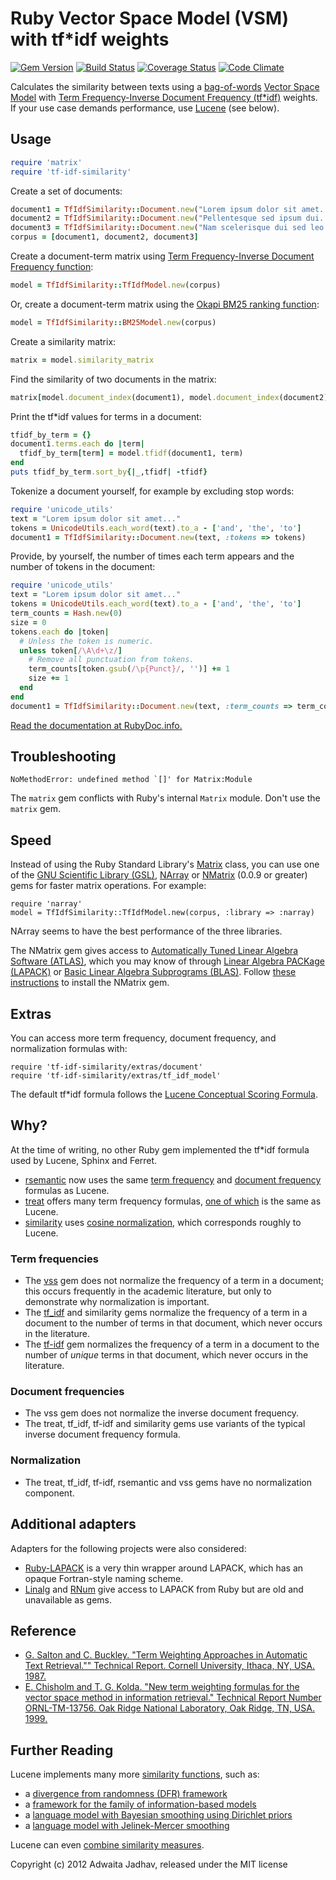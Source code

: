 ﻿# Ruby Vector Space Model (VSM) with tf*idf weights

[![Gem Version](https://badge.fury.io/rb/tf-idf-similarity.svg)](https://badge.fury.io/rb/tf-idf-similarity)
[![Build Status](https://secure.travis-ci.org/jpmckinney/tf-idf-similarity.png)](https://travis-ci.org/jpmckinney/tf-idf-similarity)
[![Coverage Status](https://coveralls.io/repos/jpmckinney/tf-idf-similarity/badge.png)](https://coveralls.io/r/jpmckinney/tf-idf-similarity)
[![Code Climate](https://codeclimate.com/github/jpmckinney/tf-idf-similarity.png)](https://codeclimate.com/github/jpmckinney/tf-idf-similarity)

Calculates the similarity between texts using a [bag-of-words](https://en.wikipedia.org/wiki/Bag_of_words_model) [Vector Space Model](https://en.wikipedia.org/wiki/Vector_space_model) with [Term Frequency-Inverse Document Frequency (tf*idf)](https://en.wikipedia.org/wiki/Tf–idf) weights. If your use case demands performance, use [Lucene](http://lucene.apache.org/core/) (see below).

## Usage

```ruby
require 'matrix'
require 'tf-idf-similarity'
```

Create a set of documents:

```ruby
document1 = TfIdfSimilarity::Document.new("Lorem ipsum dolor sit amet...")
document2 = TfIdfSimilarity::Document.new("Pellentesque sed ipsum dui...")
document3 = TfIdfSimilarity::Document.new("Nam scelerisque dui sed leo...")
corpus = [document1, document2, document3]
```

Create a document-term matrix using [Term Frequency-Inverse Document Frequency function](https://en.wikipedia.org/wiki/Tf–idf):

```ruby
model = TfIdfSimilarity::TfIdfModel.new(corpus)
```

Or, create a document-term matrix using the [Okapi BM25 ranking function](https://en.wikipedia.org/wiki/Okapi_BM25):

```ruby
model = TfIdfSimilarity::BM25Model.new(corpus)
```

Create a similarity matrix:

```ruby
matrix = model.similarity_matrix
```

Find the similarity of two documents in the matrix:

```ruby
matrix[model.document_index(document1), model.document_index(document2)]
```

Print the tf*idf values for terms in a document:

```ruby
tfidf_by_term = {}
document1.terms.each do |term|
  tfidf_by_term[term] = model.tfidf(document1, term)
end
puts tfidf_by_term.sort_by{|_,tfidf| -tfidf}
```

Tokenize a document yourself, for example by excluding stop words:

```ruby
require 'unicode_utils'
text = "Lorem ipsum dolor sit amet..."
tokens = UnicodeUtils.each_word(text).to_a - ['and', 'the', 'to']
document1 = TfIdfSimilarity::Document.new(text, :tokens => tokens)
```

Provide, by yourself, the number of times each term appears and the number of tokens in the document:

```ruby
require 'unicode_utils'
text = "Lorem ipsum dolor sit amet..."
tokens = UnicodeUtils.each_word(text).to_a - ['and', 'the', 'to']
term_counts = Hash.new(0)
size = 0
tokens.each do |token|
  # Unless the token is numeric.
  unless token[/\A\d+\z/]
    # Remove all punctuation from tokens.
    term_counts[token.gsub(/\p{Punct}/, '')] += 1
    size += 1
  end
end
document1 = TfIdfSimilarity::Document.new(text, :term_counts => term_counts, :size => size)
```

[Read the documentation at RubyDoc.info.](http://rubydoc.info/gems/tf-idf-similarity)

## Troubleshooting

```
NoMethodError: undefined method `[]' for Matrix:Module
```

The `matrix` gem conflicts with Ruby's internal `Matrix` module. Don't use the `matrix` gem.

## Speed

Instead of using the Ruby Standard Library's [Matrix](http://www.ruby-doc.org/stdlib-2.0/libdoc/matrix/rdoc/Matrix.html) class, you can use one of the [GNU Scientific Library (GSL)](http://www.gnu.org/software/gsl/), [NArray](http://narray.rubyforge.org/) or [NMatrix](https://github.com/SciRuby/nmatrix) (0.0.9 or greater) gems for faster matrix operations. For example:

    require 'narray'
    model = TfIdfSimilarity::TfIdfModel.new(corpus, :library => :narray)

NArray seems to have the best performance of the three libraries.

The NMatrix gem gives access to [Automatically Tuned Linear Algebra Software (ATLAS)](http://math-atlas.sourceforge.net/), which you may know of through [Linear Algebra PACKage (LAPACK)](http://www.netlib.org/lapack/) or [Basic Linear Algebra Subprograms (BLAS)](http://www.netlib.org/blas/). Follow [these instructions](https://github.com/SciRuby/nmatrix#installation) to install the NMatrix gem.

## Extras

You can access more term frequency, document frequency, and normalization formulas with:

    require 'tf-idf-similarity/extras/document'
    require 'tf-idf-similarity/extras/tf_idf_model'

The default tf*idf formula follows the [Lucene Conceptual Scoring Formula](http://lucene.apache.org/core/4_0_0/core/org/apache/lucene/search/similarities/TFIDFSimilarity.html).

## Why?

At the time of writing, no other Ruby gem implemented the tf*idf formula used by Lucene, Sphinx and Ferret.

* [rsemantic](https://github.com/josephwilk/rsemantic) now uses the same [term frequency](https://github.com/josephwilk/rsemantic/blob/master/lib/semantic/transform/tf_idf_transform.rb#L14) and [document frequency](https://github.com/josephwilk/rsemantic/blob/master/lib/semantic/transform/tf_idf_transform.rb#L13) formulas as Lucene.
* [treat](https://github.com/louismullie/treat) offers many term frequency formulas, [one of which](https://github.com/louismullie/treat/blob/master/lib/treat/workers/extractors/tf_idf/native.rb#L13) is the same as Lucene.
* [similarity](https://github.com/bbcrd/Similarity) uses [cosine normalization](https://github.com/bbcrd/Similarity/blob/master/lib/similarity/term_document_matrix.rb#L23), which corresponds roughly to Lucene.

### Term frequencies

* The [vss](https://github.com/mkdynamic/vss) gem does not normalize the frequency of a term in a document; this occurs frequently in the academic literature, but only to demonstrate why normalization is important.
* The [tf_idf](https://github.com/reddavis/TF-IDF) and similarity gems normalize the frequency of a term in a document to the number of terms in that document, which never occurs in the literature.
* The [tf-idf](https://github.com/mchung/tf-idf) gem normalizes the frequency of a term in a document to the number of *unique* terms in that document, which never occurs in the literature.

### Document frequencies

* The vss gem does not normalize the inverse document frequency.
* The treat, tf_idf, tf-idf and similarity gems use variants of the typical inverse document frequency formula.

### Normalization

* The treat, tf_idf, tf-idf, rsemantic and vss gems have no normalization component.

## Additional adapters

Adapters for the following projects were also considered:

* [Ruby-LAPACK](http://ruby.gfd-dennou.org/products/ruby-lapack/) is a very thin wrapper around LAPACK, which has an opaque Fortran-style naming scheme.
* [Linalg](https://github.com/quix/linalg) and [RNum](http://rnum.rubyforge.org/) give access to LAPACK from Ruby but are old and unavailable as gems.

## Reference

* [G. Salton and C. Buckley. "Term Weighting Approaches in Automatic Text Retrieval."" Technical Report. Cornell University, Ithaca, NY, USA. 1987.](http://www.cs.odu.edu/~jbollen/IR04/readings/article1-29-03.pdf)
* [E. Chisholm and T. G. Kolda. "New term weighting formulas for the vector space method in information retrieval." Technical Report Number ORNL-TM-13756. Oak Ridge National Laboratory, Oak Ridge, TN, USA. 1999.](http://www.sandia.gov/~tgkolda/pubs/bibtgkfiles/ornl-tm-13756.pdf)

## Further Reading

Lucene implements many more [similarity functions](http://lucene.apache.org/core/4_0_0/core/org/apache/lucene/search/similarities/Similarity.html), such as:

* a [divergence from randomness (DFR) framework](http://lucene.apache.org/core/4_0_0/core/org/apache/lucene/search/similarities/DFRSimilarity.html)
* a [framework for the family of information-based models](http://lucene.apache.org/core/4_0_0/core/org/apache/lucene/search/similarities/IBSimilarity.html)
* a [language model with Bayesian smoothing using Dirichlet priors](http://lucene.apache.org/core/4_0_0/core/org/apache/lucene/search/similarities/LMDirichletSimilarity.html)
* a [language model with Jelinek-Mercer smoothing](http://lucene.apache.org/core/4_0_0/core/org/apache/lucene/search/similarities/LMJelinekMercerSimilarity.html)

Lucene can even [combine similarity measures](http://lucene.apache.org/core/4_0_0/core/org/apache/lucene/search/similarities/MultiSimilarity.html).

Copyright (c) 2012 Adwaita Jadhav, released under the MIT license
